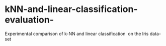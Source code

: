 # kNN-and-linear-classification-evaluation-
Experimental comparison of k-NN and linear classification  on the Iris data-set
